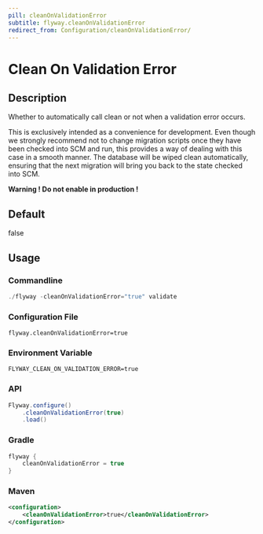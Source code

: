 ```yaml
---
pill: cleanOnValidationError
subtitle: flyway.cleanOnValidationError
redirect_from: Configuration/cleanOnValidationError/
---
```


# Clean On Validation Error

## Description
Whether to automatically call clean or not when a validation error occurs.

This is exclusively intended as a convenience for development. Even though we strongly recommend not to change migration scripts once they have been checked into SCM and run, this provides a way of dealing with this case in a smooth manner. The database will be wiped clean automatically, ensuring that the next migration will bring you back to the state checked into SCM.

<strong>Warning ! Do not enable in production !</strong>

## Default
false

## Usage

### Commandline
```powershell
./flyway -cleanOnValidationError="true" validate
```

### Configuration File
```properties
flyway.cleanOnValidationError=true
```

### Environment Variable
```properties
FLYWAY_CLEAN_ON_VALIDATION_ERROR=true
```

### API
```java
Flyway.configure()
    .cleanOnValidationError(true)
    .load()
```

### Gradle
```groovy
flyway {
    cleanOnValidationError = true
}
```

### Maven
```xml
<configuration>
    <cleanOnValidationError>true</cleanOnValidationError>
</configuration>
```
